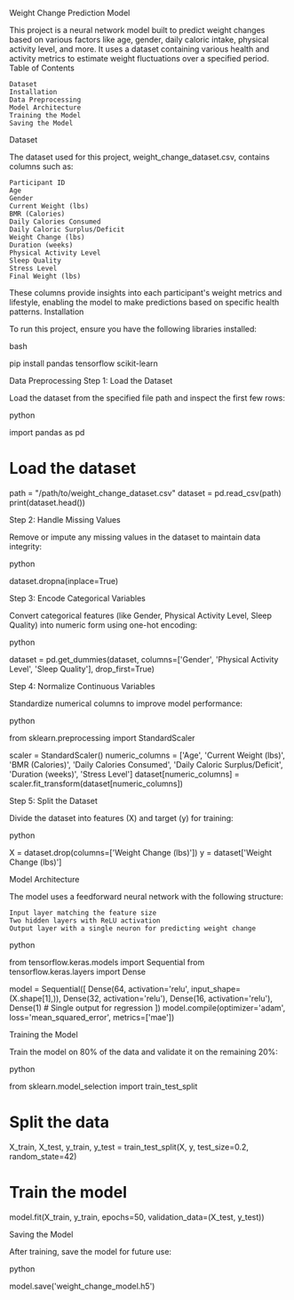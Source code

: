 Weight Change Prediction Model

This project is a neural network model built to predict weight changes based on various factors like age, gender, daily caloric intake, physical activity level, and more. It uses a dataset containing various health and activity metrics to estimate weight fluctuations over a specified period.
Table of Contents

    Dataset
    Installation
    Data Preprocessing
    Model Architecture
    Training the Model
    Saving the Model

Dataset

The dataset used for this project, weight_change_dataset.csv, contains columns such as:

    Participant ID
    Age
    Gender
    Current Weight (lbs)
    BMR (Calories)
    Daily Calories Consumed
    Daily Caloric Surplus/Deficit
    Weight Change (lbs)
    Duration (weeks)
    Physical Activity Level
    Sleep Quality
    Stress Level
    Final Weight (lbs)

These columns provide insights into each participant's weight metrics and lifestyle, enabling the model to make predictions based on specific health patterns.
Installation

To run this project, ensure you have the following libraries installed:

bash

pip install pandas tensorflow scikit-learn

Data Preprocessing
Step 1: Load the Dataset

Load the dataset from the specified file path and inspect the first few rows:

python

import pandas as pd

# Load the dataset
path = "/path/to/weight_change_dataset.csv"
dataset = pd.read_csv(path)
print(dataset.head())

Step 2: Handle Missing Values

Remove or impute any missing values in the dataset to maintain data integrity:

python

dataset.dropna(inplace=True)

Step 3: Encode Categorical Variables

Convert categorical features (like Gender, Physical Activity Level, Sleep Quality) into numeric form using one-hot encoding:

python

dataset = pd.get_dummies(dataset, columns=['Gender', 'Physical Activity Level', 'Sleep Quality'], drop_first=True)

Step 4: Normalize Continuous Variables

Standardize numerical columns to improve model performance:

python

from sklearn.preprocessing import StandardScaler

scaler = StandardScaler()
numeric_columns = ['Age', 'Current Weight (lbs)', 'BMR (Calories)', 'Daily Calories Consumed', 
                   'Daily Caloric Surplus/Deficit', 'Duration (weeks)', 'Stress Level']
dataset[numeric_columns] = scaler.fit_transform(dataset[numeric_columns])

Step 5: Split the Dataset

Divide the dataset into features (X) and target (y) for training:

python

X = dataset.drop(columns=['Weight Change (lbs)'])
y = dataset['Weight Change (lbs)']

Model Architecture

The model uses a feedforward neural network with the following structure:

    Input layer matching the feature size
    Two hidden layers with ReLU activation
    Output layer with a single neuron for predicting weight change

python

from tensorflow.keras.models import Sequential
from tensorflow.keras.layers import Dense

model = Sequential([
    Dense(64, activation='relu', input_shape=(X.shape[1],)),
    Dense(32, activation='relu'),
    Dense(16, activation='relu'),
    Dense(1)  # Single output for regression
])
model.compile(optimizer='adam', loss='mean_squared_error', metrics=['mae'])

Training the Model

Train the model on 80% of the data and validate it on the remaining 20%:

python

from sklearn.model_selection import train_test_split

# Split the data
X_train, X_test, y_train, y_test = train_test_split(X, y, test_size=0.2, random_state=42)

# Train the model
model.fit(X_train, y_train, epochs=50, validation_data=(X_test, y_test))

Saving the Model

After training, save the model for future use:

python

model.save('weight_change_model.h5')
